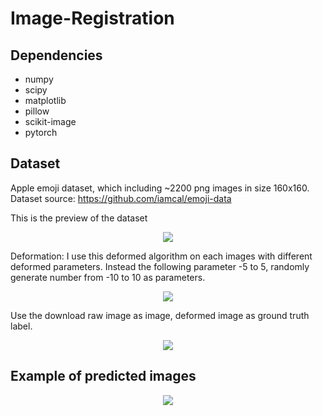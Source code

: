 # Image-Registration



## Dependencies

* numpy
* scipy
* matplotlib
* pillow
* scikit-image
* pytorch

## Dataset
Apple emoji dataset, which including ~2200 png images in size 160x160. Dataset source: https://github.com/iamcal/emoji-data

This is the preview of the dataset
<p align="center">
	<img src="https://github.com/limingwu8/Image-Registration/blob/master/images/dataset.png">
</p>

Deformation: I use this deformed algorithm on each images with different deformed parameters. Instead the following parameter -5 to 5, randomly generate number from -10 to 10 as parameters.
<p align="center">
	<img src="https://github.com/limingwu8/Image-Registration/blob/master/images/deformation_function.png">
</p>

Use the download raw image as image, deformed image as ground truth label.
<p align="center">
	<img src="https://github.com/limingwu8/Image-Registration/blob/master/images/deformed_img.png">
</p>

## Example of predicted images
<p align="center">
	<img src="https://github.com/limingwu8/Image-Registration/blob/master/images/prediction_results.png">
</p>